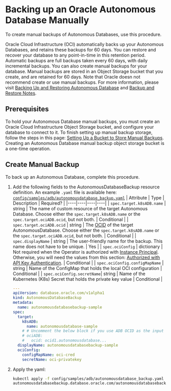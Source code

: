# Backing up an Oracle Autonomous Database Manually

To create manual backups of Autonomous Databases, use this procedure.

Oracle Cloud Infrastructure (OCI) automatically backs up your Autonomous Databases, and retains these backups for 60 days. You can restore and recover your database to any point-in-time in this retention period. Automatic backups are full backups taken every 60 days, with daily incremental backups. You can also create manual backups for your database. Manual backups are stored in an Object Storage bucket that you create, and are retained for 60 days. Note that Oracle doesn not recommend create or use manual backups. For more information, please visit [Backing Up and Restoring Autonomous Database](https://docs.oracle.com/en-us/iaas/Content/Database/Tasks/adbbackingup.htm) and [Backup and Restore Notes](https://docs.oracle.com/en-us/iaas/autonomous-database-shared/doc/backup-restore-notes.html).

## Prerequisites

To hold your Autonomous Database manual backups, you must create an Oracle Cloud Infrastructure Object Storage bucket, and configure your database to connect to it. To finish setting up manual backup storage, follow the steps in this page: [Setting Up a Bucket to Store Manual Backups](https://docs.oracle.com/en-us/iaas/Content/Database/Tasks/adbbackingup.htm#creatingbucket). Creating an Autonomous Database manual backup object storage bucket is a one-time operation.

## Create Manual Backup

To back up an Autonomous Database, complete this procedure.

1. Add the following fields to the AutonomousDatabaseBackup resource definition. An example `.yaml` file is available here: [`config/samples/adb/autonomousdatabase_backup.yaml`](./../../config/samples/adb/autonomousdatabase_backup.yaml)
    | Attribute | Type | Description | Required? |
    |----|----|----|----|
    | `spec.target.k8sADB.name` | string | The name of custom resource of the target Autonomous Database. Choose either the `spec.target.k8sADB.name` or the `spec.target.ociADB.ocid`, but not both. | Conditional |
    | `spec.target.ociADB.ocid` | string | The [OCID](https://docs.cloud.oracle.com/Content/General/Concepts/identifiers.htm) of the target AutonomousDatabase. Choose either the `spec.target.k8sADB.name` or the `spec.target.ociADB.ocid`, but not both. | Conditional |
    | `spec.displayName` | string | The user-friendly name for the backup. This name does not have to be unique. | Yes |
    | `spec.ociConfig` | dictionary | Not required when the Operator is authorized with [Instance Principal](./ADB_PREREQUISITES.md#authorized-with-instance-principal). Otherwise, you will need the values from this section: [Authorized with API Key Authentication](./ADB_PREREQUISITES.md#authorized-with-api-key-authentication). | Conditional |
    | `spec.ociConfig.configMapName` | string | Name of the ConfigMap that holds the local OCI configuration | Conditional |
    | `spec.ociConfig.secretName`| string | Name of the Kubernetes (K8s) Secret that holds the private key value | Conditional |

    ```yaml
    ---
    apiVersion: database.oracle.com/v1alpha1
    kind: AutonomousDatabaseBackup
    metadata:
      name: autonomousdatabasebackup-sample
    spec:
      target:
        k8sADB:
          name: autonomousdatabase-sample
        # # Uncomment the below block if you use ADB OCID as the input of the target ADB
        # ociADB:
        #   ocid: ocid1.autonomousdatabase...
      displayName: autonomousdatabasebackup-sample
      ociConfig:
        configMapName: oci-cred
        secretName: oci-privatekey
    ```

2. Apply the yaml:

    ```sh
    kubectl apply -f config/samples/adb/autonomousdatabase_backup.yaml
    autonomousdatabasebackup.database.oracle.com/autonomousdatabasebackup-sample created
    ```
